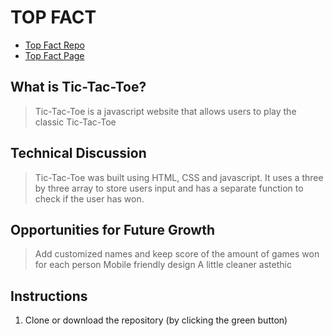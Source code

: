 # TOP FACT
* [Top Fact Repo](https://github.com/jdiperi88/Tic-Tac-Toe)
* [Top Fact Page](https://https://jdiperi88.github.io/Tic-Tac-Toe/)

## What is Tic-Tac-Toe?

> Tic-Tac-Toe is a javascript website that allows users to play the classic Tic-Tac-Toe


## Technical Discussion

> Tic-Tac-Toe was built using HTML, CSS and javascript. 
> It uses a three by three array to store users input and has a separate function to check if the user has won.


## Opportunities for Future Growth

> Add customized names and keep score of the amount of games won for each person
> Mobile friendly design
> A little cleaner astethic 

## Instructions

1. Clone or download the repository (by clicking the green button)
